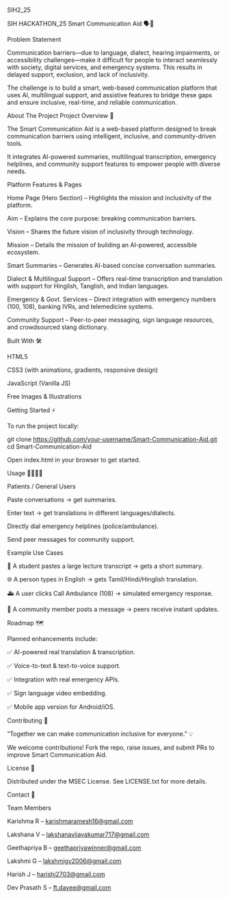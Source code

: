 SIH2_25

SIH HACKATHON_25
Smart Communication Aid 🗣️🤝

Problem Statement

Communication barriers—due to language, dialect, hearing impairments, or accessibility challenges—make it difficult for people to interact seamlessly with society, digital services, and emergency systems. This results in delayed support, exclusion, and lack of inclusivity.

The challenge is to build a smart, web-based communication platform that uses AI, multilingual support, and assistive features to bridge these gaps and ensure inclusive, real-time, and reliable communication.

About The Project
Project Overview 🚀

The Smart Communication Aid is a web-based platform designed to break communication barriers using intelligent, inclusive, and community-driven tools.

It integrates AI-powered summaries, multilingual transcription, emergency helplines, and community support features to empower people with diverse needs.

Platform Features & Pages

Home Page (Hero Section) – Highlights the mission and inclusivity of the platform.

Aim – Explains the core purpose: breaking communication barriers.

Vision – Shares the future vision of inclusivity through technology.

Mission – Details the mission of building an AI-powered, accessible ecosystem.

Smart Summaries – Generates AI-based concise conversation summaries.

Dialect & Multilingual Support – Offers real-time transcription and translation with support for Hinglish, Tanglish, and Indian languages.

Emergency & Govt. Services – Direct integration with emergency numbers (100, 108), banking IVRs, and telemedicine systems.

Community Support – Peer-to-peer messaging, sign language resources, and crowdsourced slang dictionary.

Built With 🛠️

HTML5

CSS3 (with animations, gradients, responsive design)

JavaScript (Vanilla JS)

Free Images & Illustrations

Getting Started ⚡

To run the project locally:

git clone https://github.com/your-username/Smart-Communication-Aid.git
cd Smart-Communication-Aid

Open index.html in your browser to get started.

Usage 👩‍💻👨‍💻

Patients / General Users

Paste conversations → get summaries.

Enter text → get translations in different languages/dialects.

Directly dial emergency helplines (police/ambulance).

Send peer messages for community support.

Example Use Cases

📝 A student pastes a large lecture transcript → gets a short summary.

🌐 A person types in English → gets Tamil/Hindi/Hinglish translation.

🚑 A user clicks Call Ambulance (108) → simulated emergency response.

💬 A community member posts a message → peers receive instant updates.

Roadmap 🗺️

Planned enhancements include:

✅ AI-powered real translation & transcription.

✅ Voice-to-text & text-to-voice support.

✅ Integration with real emergency APIs.

✅ Sign language video embedding.

✅ Mobile app version for Android/iOS.

Contributing 🤝

“Together we can make communication inclusive for everyone.” 💡

We welcome contributions! Fork the repo, raise issues, and submit PRs to improve Smart Communication Aid.

License 📜

Distributed under the MSEC License. See LICENSE.txt for more details.

Contact 📩

Team Members

Karishma R – karishmaramesh16@gmail.com

Lakshana V – lakshanavijayakumar717@gmail.com

Geethapriya B – geethapriyawinner@gmail.com

Lakshmi G – lakshmigv2006@gmail.com

Harish J – harishj2703@gmail.com

Dev Prasath S – ft.davee@gmail.com
